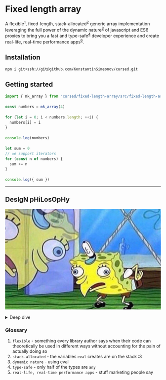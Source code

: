 # Fixed length array

A flexible<sup>[1](#Glossary)</sup>, fixed-length, stack-allocated<sup>[2](#Glossary)</sup> generic array implementation leveraging the full power of the dynamic nature<sup>[3](#Glossary)</sup> of javascript and ES6 proxies to bring you a fast and type-safe<sup>[4](#Glossary)</sup> developer experience and create real-life, real-time performance apps<sup>[6](#Glossary)</sup>.

## Installation
```shell
npm i git+ssh://git@github.com/KonstantinSimeonov/cursed.git
```

## Getting started
```ts
import { mk_array } from "cursed/fixed-length-array/src/fixed-length-array"

const numbers = mk_array(4)

for (let i = 0; i < numbers.length; ++i) {
  numbers[i] = i
}

console.log(numbers)

let sum = 0
// we support iterators
for (const n of numbers) {
  sum += n
}

console.log({ sum })
```

---

## DesIgN pHiLosOpHy

![spongebob acting posh](./sponge.png)

<details>
    <summary>Deep dive</summary>

Not really. Just generate a bunch of variables based on `length`:

```js
const variables =
  Array.from({ length }, (_, i) => `let arr${i};`).join(`\n`)

// length 4
// let arr0;
// let arr1;
// let arr2;
// let arr4;
```

Random access reading is:

```js
const at = index => eval(`arr${index}`)
// at(0) -> eval(`arr0`)
// at(3) -> eval(`arr3`)
```

Random access writing is:

```js
const set = (index, value) =>eval(`arr${index} = value`)
// = value in the string makes the eval use the "value" with a closure

// set(0, [3]) -> arr0 = value
// ^ also works with references
```

Slap it in an iife and eval:

```js
const array = eval(`(() => {
  ${variables}
  ${at_source}
  ${set_source}

  return { at, set }
})()`)
```

Proxy on the eval'ed horror using at/set to make the bracket syntax work the same as the array.
</details>

### Glossary
1. `flexible` - something every library author says when their code can theoretically be used in different ways without accounting for the pain of actually doing so
2. `stack-allocated` - the variables `eval` creates are on the stack :3
3. `dynamic nature` - using eval
4. `type-safe` - only half of the types are `any`
5. `real-life, real-time performance apps` - stuff marketing people say

